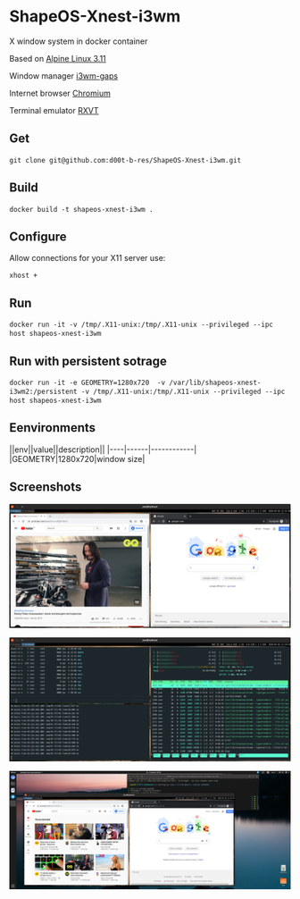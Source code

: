 # ShapeOS-Xnest-i3wm
X window system in docker container

Based on [Alpine Linux 3.11](https://alpinelinux.org/)

Window manager [i3wm-gaps](https://github.com/Airblader/i3)

Internet browser [Chromium](https://www.chromium.org/)

Terminal emulator [RXVT](http://rxvt.sourceforge.net/)

## Get

```
git clone git@github.com:d00t-b-res/ShapeOS-Xnest-i3wm.git
```

## Build

```
docker build -t shapeos-xnest-i3wm .
```

## Configure

Allow connections for your X11 server
use:
```
xhost + 
```

## Run
```
docker run -it -v /tmp/.X11-unix:/tmp/.X11-unix --privileged --ipc host shapeos-xnest-i3wm
```

## Run with persistent sotrage
```
docker run -it -e GEOMETRY=1280x720  -v /var/lib/shapeos-xnest-i3wm2:/persistent -v /tmp/.X11-unix:/tmp/.X11-unix --privileged --ipc host shapeos-xnest-i3wm
```
## Eenvironments

||env||value||description||
|----|------|------------|
|GEOMETRY|1280x720|window size| 

## Screenshots 
![screen1](img/screen1.png)

![screen2](img/screen2.png)

![screen3](img/screen3.png)
